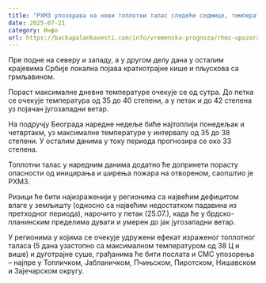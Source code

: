 ```yaml
---
title: "РХМЗ упозорава на нови топлотни талас следеће седмице, температура и до 42 степена"
date: 2025-07-21
category: Инфо
url: https://backapalankavesti.com/info/vremenska-prognoza/rhmz-upozorava-na-novi-toplotni-talas-sledece-sedmice-temperatura-i-do-42-stepena/
---
```


Пре подне на северу и западу, а у другом делу дана у осталим крајевима Србије локална појава краткотрајне кише и пљускова са грмљавином.

Пораст максималне дневне температуре очекује се од сутра. До петка се очекује температура од 35 до 40 степени, а у петак и до 42 степена уз појачан југозападни ветар.

На подручју Београда наредне недеље биће најтоплији понедељак и четвртакм, уз максималне температуре у интервалу од 35 до 38 степени. У осталим данима у току периода прогнозира се око 33 степена.

Топлотни талас у наредним данима додатно ће допринети порасту опасности од иницирања и ширења пожара на отвореном, саопштио је РХМЗ.

Ризици ће бити најизраженији у регионима са највећим дефицитом влаге у земљишту (односно са највећим недостатком падавина из претходног периода), нарочито у петак (25.07.), када ће у брдско-планинским пределима дувати и умерен до јак југозападни ветар.

У регионима у којима се очекује удружени ефекат израженог топлотног таласа (5 дана узастопно са максималном температуром од 38 Ц и више) и дуготрајне суше, грађанима ће бити послата и СМС упозорења – најпре у Топличком, Јабланичком, Пчињском, Пиротском, Нишавском и Зајечарском округу.
